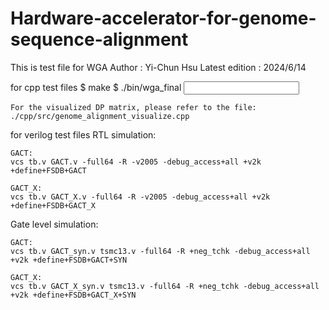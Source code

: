 # Hardware-accelerator-for-genome-sequence-alignment
This is test file for WGA
Author : Yi-Chun Hsu
Latest edition : 2024/6/14

for cpp test files
    $ make
    $ ./bin/wga_final <input file> <output file> <bandwidth of BSW> <parameter of GACT-X>

    For the visualized DP matrix, please refer to the file:
    ./cpp/src/genome_alignment_visualize.cpp

for verilog test files
  RTL simulation:
  	
  	GACT:
  	vcs tb.v GACT.v -full64 -R -v2005 -debug_access+all +v2k +define+FSDB+GACT
  
  	GACT_X:
  	vcs tb.v GACT_X.v -full64 -R -v2005 -debug_access+all +v2k +define+FSDB+GACT_X
  
  Gate level simulation:
  	
  	GACT:
  	vcs tb.v GACT_syn.v tsmc13.v -full64 -R +neg_tchk -debug_access+all +v2k +define+FSDB+GACT+SYN
  
  	GACT_X:
  	vcs tb.v GACT_X_syn.v tsmc13.v -full64 -R +neg_tchk -debug_access+all +v2k +define+FSDB+GACT_X+SYN
